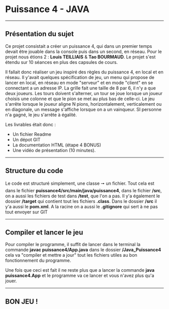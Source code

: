 # Puissance 4 - JAVA
***

## Présentation du sujet

Ce projet consistait a créer un puissance 4, qui dans un premier temps devait être jouable dans la console puis dans un second, en réseau. Pour le projet nous étions 2 : **Louis TEILLIAIS** & **Tao BOURMAUD**. Le projet s'est étendu sur 10 séances en plus des capsules de cours. 

Il fallait donc réaliser un jeu inspiré des règles du puissance 4, en local et en réseau. Il y'avait quelques spécification de jeu, un menu qui propose de lancer en local, en réseau en mode "serveur" et en mode "client" en se connectant a un adresse IP. La grille fait une taille de 8 par 6, il n'y a que deux joueurs. Les tours doivent s'alterner, un tour se joue lorsque un joueur choisis une colonne et que le pion se met au plus bas de celle-ci.
Le jeu s'arrête lorsque le joueur aligne N pions, horizontalement, verticalement ou en diagonale, un message s'affiche lorsque on a un vainqueur. 
SI personne n'a gagné, le jeu s'arrête à égalité. 

Les livrables était donc : 

- Un fichier Readme 
- Un dépot GIT 
- La documentation HTML (étape 4 BONUS)
- Une vidéo de présentation (10 minutes). 
***

## Structure du code

Le code est structuré simplement, une classe 🠖 un fichier. Tout cela est dans le fichier **puissance4/src/main/java/puissance4**, dans le fichier **/src**, on a aussi les fichiers de test dans **/test**, que l'on a pas. Il y'a également le dossier **/target** qui contient tout les fichiers **.class**. Dans le dossier **/src** il y'a aussi le **pom.xml**. A la racine on a aussi le **.gitignore** qui sert à ne pas tout envoyer sur GIT

*** 

## Compiler et lancer le jeu 

Pour compiler le programme, il suffit de lancer dans le terminal  la commande **javac puissance4/App.java** dans le dossier **/Java_Puissance4** cela va "compiler et mettre a jour" tout les fichiers utiles au bon fonctionnement du programme. 

Une fois que ceci est fait il ne reste plus que a lancer la commande **java puissance4.App** et le programme va ce lancer et vous n'avez plus qu'a jouer.
***
## BON JEU !